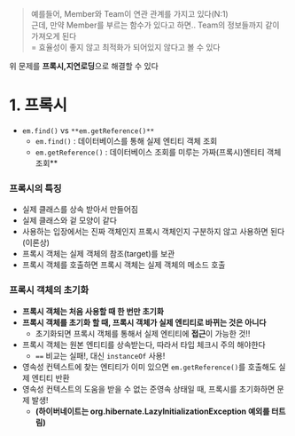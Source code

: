 >예를들어, Member와 Team이 연관 관계를 가지고 있다(N:1)<br/>
>근데, 만약 Member를 부르는 함수가 있다고 하면.. Team의 정보들까지 같이 가져오게 된다<br>
>= 효율성이 좋지 않고 최적화가 되어있지 않다고 볼 수 있다

위 문제를 **프록시,지연로딩**으로 해결할 수 있다

# 1. 프록시

- `em.find()` vs `**em.getReference()**`
    - `em.find()` : 데이터베이스를 통해 실제 엔티티 객체 조회
    - `em.getReference()` : 데이터베이스 조회를 미루는 가짜(프록시)엔티티 객체 조회**

### 프록시의 특징

- 실제 클래스를 상속 받아서 만들어짐
- 실제 클래스와 겉 모양이 같다
- 사용하는 입장에서는 진짜 객체인지 프록시 객체인지 구분하지 않고 사용하면 된다(이론상)
- 프록시 객체는 실제 객체의 참조(target)를 보관
- 프록시 객체를 호출하면 프록시 객체는 실제 객체의 메소드 호출

### 프록시 객체의 초기화
- **프록시 객체는 처음 사용할 때 한 번만 초기화**
- **프록시 객체를 초기화 할 때, 프록시 객체가 실제 엔티티로 바뀌는 것은 아니다**
    - 초기화되면 프록시 객체를 통해서 실제 엔티티에 **접근**이 가능한 것!!
- 프록시 객체는 원본 엔티티를 상속받는다, 따라서 타입 체크시 주의 해야한다
    - `==` 비교는 실패!, 대신 `instanceOf` 사용!
- 영속성 컨텍스트에 찾는 엔티티가 이미 있으면 `em.getReference()`를 호출해도 실제 엔티티 반환
- 영속성 컨텍스트의 도움을 받을 수 없는 준영속 상태일 때, 프록시를 초기화하면 문제 발생!
    - **(하이버네이트는 org.hibernate.LazyInitializationException 예외를 터트림)**